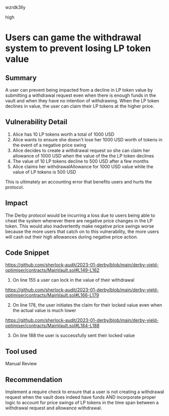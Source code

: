 wzrdk3lly

high

# Users can game the withdrawal system to prevent losing LP token value

## Summary

A user can prevent being impacted from a decline in LP token value by submitting a withdrawal request even when there is enough funds in the vault and when they have no intention of withdrawing. When the LP token declines in value, the user can claim their LP tokens at the higher price.

## Vulnerability Detail

1. Alice has 10 LP tokens worth a total of 1000 USD
2. Alice wants to ensure she doesn't lose her 1000 USD worth of tokens in the event of a negative price swing
3. Alice decides to create a withdrawal request so she can claim her allowance of 1000 USD when the value of the the LP token declines
4. The value of 10 LP tokens decline to 500 USD after a few months
5. Alice claims her withdrawalAllowance for 1000 USD value while the value of LP tokens is 500 USD

This is ultimately an accounting error that benefits users and hurts the protocol.

## Impact

The Derby protocol would be incurring a loss due to users being able to cheat the system whenever there are negative price changes in the LP token. This would also inadvertently make negative price swings worse because the more users that catch on to this vulnerability, the more users will cash out their high allowances during negative price action.

## Code Snippet

https://github.com/sherlock-audit/2023-01-derby/blob/main/derby-yield-optimiser/contracts/MainVault.sol#L149-L162

1. On line 155 a user can lock in the value of their withdrawal

https://github.com/sherlock-audit/2023-01-derby/blob/main/derby-yield-optimiser/contracts/MainVault.sol#L166-L179

2. On line 178, the user initiates the claim for their locked value even when the actual value is much lower

https://github.com/sherlock-audit/2023-01-derby/blob/main/derby-yield-optimiser/contracts/MainVault.sol#L184-L188

3. On line 188 the user is successfully sent their locked value

## Tool used

Manual Review

## Recommendation

Implement a require check to ensure that a user is not creating a withdrawal request when the vault does indeed have funds AND incorporate proper logic to account for price swings of LP tokens in the time span between a withdrawal request and allowance withdrawal.
